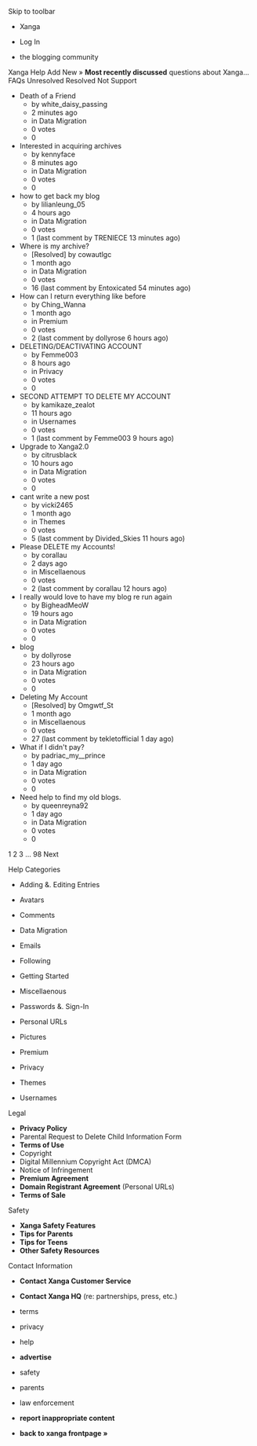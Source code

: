 Skip to toolbar

*   Xanga

*   Log In

*   the blogging community

Xanga Help Add New » **Most recently discussed** questions about Xanga… FAQs Unresolved Resolved Not Support

*   Death of a Friend
    *   by white\_daisy\_passing
    *   2 minutes ago
    *   in Data Migration
    *   0 votes
    *   0
*   Interested in acquiring archives
    *   by kennyface
    *   8 minutes ago
    *   in Data Migration
    *   0 votes
    *   0
*   how to get back my blog
    *   by lilianleung\_05
    *   4 hours ago
    *   in Data Migration
    *   0 votes
    *   1 (last comment by TRENIECE 13 minutes ago)
*   Where is my archive?
    *   \[Resolved\] by cowautlgc
    *   1 month ago
    *   in Data Migration
    *   0 votes
    *   16 (last comment by Entoxicated 54 minutes ago)
*   How can I return everything like before
    *   by Ching\_Wanna
    *   1 month ago
    *   in Premium
    *   0 votes
    *   2 (last comment by dollyrose 6 hours ago)
*   DELETING/DEACTIVATING ACCOUNT
    *   by Femme003
    *   8 hours ago
    *   in Privacy
    *   0 votes
    *   0
*   SECOND ATTEMPT TO DELETE MY ACCOUNT
    *   by kamikaze\_zealot
    *   11 hours ago
    *   in Usernames
    *   0 votes
    *   1 (last comment by Femme003 9 hours ago)
*   Upgrade to Xanga2.0
    *   by citrusblack
    *   10 hours ago
    *   in Data Migration
    *   0 votes
    *   0
*   cant write a new post
    *   by vicki2465
    *   1 month ago
    *   in Themes
    *   0 votes
    *   5 (last comment by Divided\_Skies 11 hours ago)
*   Please DELETE my Accounts!
    *   by corallau
    *   2 days ago
    *   in Miscellaenous
    *   0 votes
    *   2 (last comment by corallau 12 hours ago)
*   I really would love to have my blog re run again
    *   by BigheadMeoW
    *   19 hours ago
    *   in Data Migration
    *   0 votes
    *   0
*   blog
    *   by dollyrose
    *   23 hours ago
    *   in Data Migration
    *   0 votes
    *   0
*   Deleting My Account
    *   \[Resolved\] by Omgwtf\_St
    *   1 month ago
    *   in Miscellaenous
    *   0 votes
    *   27 (last comment by tekletofficial 1 day ago)
*   What if I didn't pay?
    *   by padriac\_my\_\_prince
    *   1 day ago
    *   in Data Migration
    *   0 votes
    *   0
*   Need help to find my old blogs.
    *   by queenreyna92
    *   1 day ago
    *   in Data Migration
    *   0 votes
    *   0

1 2 3 ... 98 Next

Help Categories

*   Adding &. Editing Entries
*   Avatars
*   Comments
*   Data Migration
*   Emails
*   Following
*   Getting Started
*   Miscellaenous

*   Passwords &. Sign-In
*   Personal URLs
*   Pictures
*   Premium
*   Privacy
*   Themes
*   Usernames

Legal

*   **Privacy Policy**
*   Parental Request to Delete Child Information Form
*   **Terms of Use**
*   Copyright
*   Digital Millennium Copyright Act (DMCA)
*   Notice of Infringement
*   **Premium Agreement**
*   **Domain Registrant Agreement** (Personal URLs)
*   **Terms of Sale**

Safety

*   **Xanga Safety Features**
*   **Tips for Parents**
*   **Tips for Teens**
*   **Other Safety Resources**

Contact Information

*   **Contact Xanga Customer Service**
*   **Contact Xanga HQ** (re: partnerships, press, etc.)

*   terms
*   privacy
*   help
*   **advertise**

*   safety
*   parents
*   law enforcement
*   **report inappropriate content**

*   **back to xanga frontpage »**